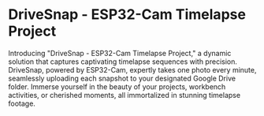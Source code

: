 # DriveSnap - ESP32-Cam Timelapse Project

Introducing "DriveSnap - ESP32-Cam Timelapse Project," a dynamic solution that captures captivating timelapse sequences with precision. DriveSnap, powered by ESP32-Cam, expertly takes one photo every minute, seamlessly uploading each snapshot to your designated Google Drive folder. Immerse yourself in the beauty of your projects, workbench activities, or cherished moments, all immortalized in stunning timelapse footage.
